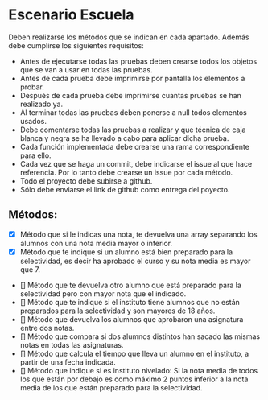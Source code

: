 # Escenario Escuela

Deben realizarse los métodos que se indican en cada apartado. Además debe cumplirse los siguientes requisitos:
-   Antes de ejecutarse todas las pruebas deben crearse todos los objetos que se van a usar en todas las pruebas.
-   Antes de cada prueba debe imprimirse por pantalla los elementos a probar.
-   Después de cada prueba debe imprimirse cuantas pruebas se han realizado ya.
-   Al terminar todas las pruebas deben ponerse a null todos elementos usados.
-   Debe comentarse todas las pruebas a realizar y que técnica de caja blanca y negra se ha llevado a cabo para aplicar dicha prueba.
-   Cada función implementada debe crearse una rama correspondiente para ello.
-   Cada vez que se haga un commit, debe indicarse el issue al que hace referencia. Por lo tanto debe crearse un issue por cada método.
-   Todo el proyecto debe subirse a github.
-   Sólo debe enviarse el link de github como entrega del poyecto.

## Métodos:

-   [x]  Método que si le indicas una nota, te devuelva una array separando los alumnos con una nota media mayor o inferior.
-   [x]  Método que te indique si un alumno está bien preparado para la selectividad, es decir ha aprobado el curso y su nota media es mayor que 7.
-   []  Método que te devuelva otro alumno que está preparado para la selectividad pero con mayor nota que el indicado.
-   []  Método que te indique si el instituto tiene alumnos que no están preparados para la selectividad y son mayores de 18 años.
-   []  Método que devuelva los alumnos que aprobaron una asignatura entre dos notas.
-   []  Método que compara si dos alumnos distintos han sacado las mismas notas en todas las asignaturas.
-   []  Método que calcula el tiempo que lleva un alumno en el instituto, a partir de una fecha indicada.
-   []  Método que indique si es instituto nivelado: Si la nota media de todos los que están por debajo es como máximo 2 puntos inferior a la nota media de los que están preparado para la selectividad.